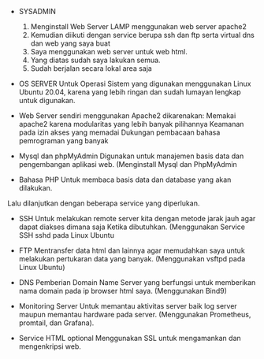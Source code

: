 * SYSADMIN
  1. Menginstall Web Server LAMP menggunakan web server apache2
  2. Kemudian diikuti dengan service berupa ssh dan ftp serta virtual dns dan web yang saya buat
  3. Saya menggunakan web server untuk web html.
  4. Yang diatas sudah saya lakukan semua.
  5. Sudah berjalan secara lokal area saja

* OS SERVER
  Untuk Operasi Sistem yang digunakan menggunakan Linux Ubuntu 20.04, karena yang lebih ringan dan sudah lumayan lengkap untuk digunakan. 
-	Web Server sendiri menggunakan Apache2 dikarenakan:
Memakai apache2 karena modularitas yang lebih banyak pilihannya 
Keamanan pada izin akses yang memadai
Dukungan pembacaan bahasa pemrograman yang banyak

-	Mysql dan phpMyAdmin 
Digunakan untuk manajemen basis data dan pengembangan aplikasi web.
(Menginstall Mysql dan PhpMyAdmin

-	Bahasa PHP
Untuk membaca basis data dan database yang akan dilakukan.


Lalu dilanjutkan dengan beberapa service yang diperlukan.
-	SSH 
Untuk melakukan remote server kita dengan metode jarak jauh agar dapat diakses dimana saja Ketika dibutuhkan. (Menggunakan Service SSH sshd pada Linux Ubuntu

-	FTP
Mentransfer data html dan lainnya agar memudahkan saya untuk melakukan pertukaran data yang banyak. (Menggunakan vsftpd pada Linux Ubuntu)

-	DNS
Pemberian Domain Name Server yang berfungsi untuk memberikan nama domain pada ip browser html saya. (Menggunakan Bind9)



-	Monitoring Server
Untuk memantau aktivitas server baik log server maupun memantau hardware pada server. (Menggunakan Prometheus, promtail, dan Grafana).

-	Service HTML optional
Menggunakan SSL untuk mengamankan dan mengenkripsi web.

  
